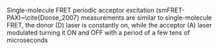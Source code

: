 Single-molecule FRET periodic acceptor excitation (smFRET-PAX)~\cite{Doose_2007} measurements are similar to single-molecule FRET, the
donor (D) laser is constantly on, while the acceptor (A) laser modulated
turning it ON and OFF with a period of a few tens of microseconds
